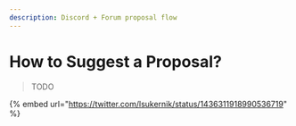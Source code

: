 ```yaml
---
description: Discord + Forum proposal flow
---
```


# How to Suggest a Proposal?

> TODO

{% embed url="https://twitter.com/lsukernik/status/1436311918990536719" %}



